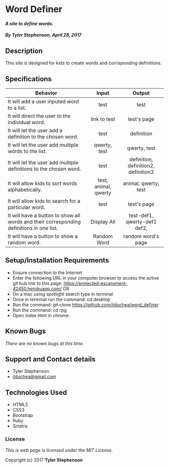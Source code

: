 # Word Definer

#### _**A site to define words.**_

#### _**By Tyler Stephenson, April 28, 2017**_

## Description
This site is designed for kids to create words and corrisponding definitions.

## Specifications

| Behavior |  Input   |  Output  |
|----------|:--------:|:--------:|
|It will add a user inputed word to a list.|test|test|
|It will direct the user to the individual word.|link to test|test's page|
|It will let the user add a definition to the chosen word.|test|definition|
|It will let the user add multiple words to the list.|qwerty, test|qwerty, test|
|It will let the user add multiple definitions to the chosen word.|test|definition, definition2, definition3|
|It will allow kids to sort words alphabetically.|test, animal, qwerty|animal, qwerty, test|
|It will allow kids to search for a particular word.|test|test's page|
|It will have a button to show all words and their corresponding definitions in one list.|Display All|test-def1, qwerty-def1 def2,|
|It will have a button to show a random word.|Random Word|random word's page|

## Setup/Installation Requirements
* Ensure connection to the Internet
* Enter the following URL in your computer browser to access the active git hub link to this page: https://protected-escarpment-42450.herokuapp.com/
OR
* On a mac using spotlight search type in terminal
* Once in terminal run the command: cd desktop
* Run the command: git clone https://github.com/ilduchea/word_definer
* Run the command: cd rpg
* Open index.html in chrome.

## Known Bugs
_There are no known bugs at this time._

## Support and Contact details
* Tyler Stephenson
* ilduchea@gmail.com

## Technologies Used

* HTML5
* CSS3
* Bootstrap
* Ruby
* Sinatra

### License

*This is web page is licensed under the MIT License.*

Copyright (c) 2017 **Tyler Stephenson**
